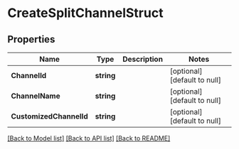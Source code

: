 # CreateSplitChannelStruct

## Properties
Name | Type | Description | Notes
------------ | ------------- | ------------- | -------------
**ChannelId** | **string** |  | [optional] [default to null]
**ChannelName** | **string** |  | [optional] [default to null]
**CustomizedChannelId** | **string** |  | [optional] [default to null]

[[Back to Model list]](../README.md#documentation-for-models) [[Back to API list]](../README.md#documentation-for-api-endpoints) [[Back to README]](../README.md)


